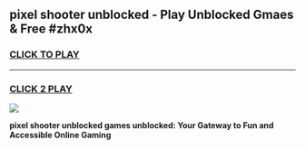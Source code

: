 
## pixel shooter unblocked - Play Unblocked Gmaes & Free #zhx0x
<h3>
<a href="https://news.freeplayer.one?title=pixel_shooter_unblocked&ref=24F">CLICK TO PLAY</a></h3>
<hr>

<h3>
<a href="https://news.freeplayer.one?title=pixel_shooter_unblocked&ref=24F">CLICK 2 PLAY</a>
  
</h3>

<a href="https://news.freeplayer.one?title=pixel_shooter_unblocked&ref=24F/"><img src="https://clearcache.store/games.png"></a>


**pixel shooter unblocked games unblocked: Your Gateway to Fun and Accessible Online Gaming**
